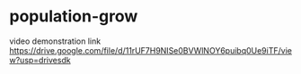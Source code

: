 # population-grow

video demonstration link https://drive.google.com/file/d/11rUF7H9NISe0BVWlNOY6puibq0Ue9iTF/view?usp=drivesdk
